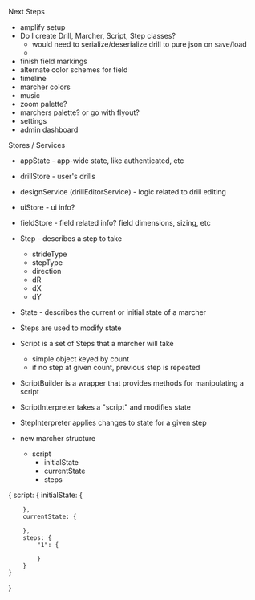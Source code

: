 Next Steps
* amplify setup
* Do I create Drill, Marcher, Script, Step classes?
    * would need to serialize/deserialize drill to pure json on save/load
    * 
* finish field markings
* alternate color schemes for field
* timeline
* marcher colors
* music
* zoom palette?
* marchers palette? or go with flyout?
* settings
* admin dashboard


Stores / Services
* appState - app-wide state, like authenticated, etc
* drillStore - user's drills
* designService (drillEditorService) - logic related to drill editing
* uiStore - ui info?
* fieldStore - field related info? field dimensions, sizing, etc

* Step - describes a step to take
    * strideType
    * stepType
    * direction
    * dR
    * dX
    * dY
* State - describes the current or initial state of a marcher
* Steps are used to modify state
* Script is a set of Steps that a marcher will take
    * simple object keyed by count
    * if no step at given count, previous step is repeated
* ScriptBuilder is a wrapper that provides methods for manipulating a script
* ScriptInterpreter takes a "script" and modifies state
* StepInterpreter applies changes to state for a given step
* new marcher structure
    * script
        * initialState
        * currentState
        * steps

{
    script: {
        initialState: {

        },
        currentState: {

        },
        steps: {
            "1": {

            }
        }
    }
}


